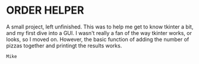 # ORDER HELPER

 A small project, left unfinished. This was to help me get to know tkinter a bit,
 and my first dive into a GUI. I wasn't really a fan of the way tkinter works, or
 looks, so I moved on. However, the basic function of adding the number of pizzas
 together and printingt the results works.

	Mike 
